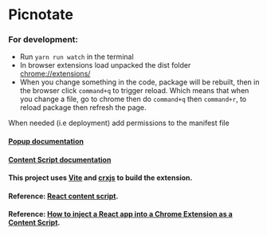 # Picnotate

### For development:

- Run `yarn run watch` in the terminal
- In browser extensions load unpacked the dist folder [chrome://extensions/](chrome://extensions/)
- When you change something in the code, package will be rebuilt, then in the browser click `command+q` to trigger reload. Which means that when you change a file, go to chrome then do `command+q` then `command+r`, to reload package then refresh the page.

When needed (i.e deployment) add permissions to the manifest file

#### [Popup documentation](https://developer.chrome.com/docs/extensions/mv3/user_interface/#popup)

#### [Content Script documentation](https://developer.chrome.com/docs/extensions/mv3/content_scripts/)

#### This project uses [Vite](https://vitejs.dev/) and [crxjs](https://crxjs.dev/vite-plugin) to build the extension.

#### Reference: [React content script](https://github.com/yosevu/react-content-script).

#### Reference: [How to inject a React app into a Chrome Extension as a Content Script](https://medium.com/@yosevu/how-to-inject-a-react-app-into-a-chrome-extension-as-a-content-script-3a038f611067).
